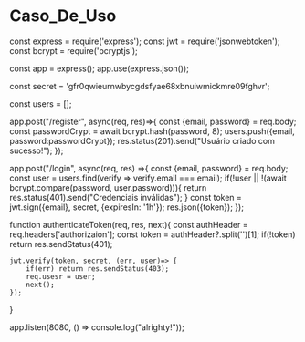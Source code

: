 # Caso_De_Uso
const express = require('express');
const jwt = require('jsonwebtoken');
const bcrypt = require('bcryptjs');

const app = express();
app.use(express.json());

const secret = 'gfr0qwieurnwbycgdsfyae68xbnuiwmickmre09fghvr';

const users = [];

app.post("/register", async(req, res)=>{
    const {email, password} = req.body;
    const passwordCrypt = await bcrypt.hash(password, 8);
    users.push({email, password:passwordCrypt});
    res.status(201).send("Usuário criado com sucesso!");
});

app.post("/login", async(req, res) =>{
    const {email, password} = req.body;
    const user = users.find(verify => verify.email === email);
    if(!user || !(await bcrypt.compare(password, user.password))){
        return res.status(401).send("Credenciais inválidas");
    }
    const token = jwt.sign({email}, secret, {expiresIn: '1h'});
    res.json({token});
});


function authenticateToken(req, res, next){
    const authHeader =  req.headers['authorizaion'];
    const token = authHeader?.split('')[1];
    if(!token) return res.sendStatus(401);

    jwt.verify(token, secret, (err, user)=> {
        if(err) return res.sendStatus(403);
        req.usesr = user;
        next();
    });
}

app.listen(8080, () => console.log("alrighty!"));
